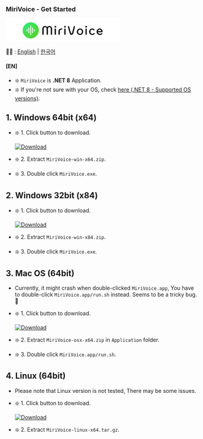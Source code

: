 ### MiriVoice - Get Started
[<img src="Misc\title.png" height="57"/>](README.md)

📜🧐 :
[English](get-started.md) | [한국어](readme/get-started-ko.md)
#### [EN]

- ❇️ `MiriVoice` is **.NET 8** Application. 
- ❇️ If you're not sure with your OS, check [here (.NET 8 - Supported OS versions)](https://github.com/dotnet/core/blob/main/release-notes/8.0/supported-os.md).

## 1. Windows 64bit (x64)
- ❇️ 1. Click button to download.

    [![Download](https://img.shields.io/badge/Download-Windows_64bit-blue?style=for-the-badge&logo=windows&logoSize=auto)](https://github.com/EX3exp/MiriVoice/releases/latest/download/MiriVoice-win-x64.zip)


- ❇️ 2. Extract `MiriVoice-win-x64.zip`.
- ❇️ 3. Double click `MiriVoice.exe`.

## 2. Windows 32bit (x84)
- ❇️ 1. Click button to download.

    [![Download](https://img.shields.io/badge/Download-Windows_32bit-blue?style=for-the-badge&logo=windows&logoSize=auto)](https://github.com/EX3exp/MiriVoice/releases/latest/download/MiriVoice-win-x84.zip) 


- ❇️ 2. Extract `MiriVoice-win-x84.zip`.
- ❇️ 3. Double click `MiriVoice.exe`.

## 3. Mac OS (64bit)
- Currently, it might crash when double-clicked `MiriVoice.app`, You have to double-click `MiriVoice.app/run.sh` instead. Seems to be a tricky bug. 🐛
- ❇️ 1. Click button to download.

    [![Download](https://img.shields.io/badge/Download-MacOS_64bit-black?style=for-the-badge&logo=windows&logoSize=auto)](https://github.com/EX3exp/MiriVoice/releases/latest/download/MiriVoice-osx-x64.zip)
- ❇️ 2. Extract `MiriVoice-osx-x64.zip` in `Application` folder.
- ❇️ 3. Double click `MiriVoice.app/run.sh`.

## 4. Linux (64bit)
- Please note that Linux version is not tested, There may be some issues.
- ❇️ 1. Click button to download.

    [![Download](https://img.shields.io/badge/Download-Linux_64bit-orange?style=for-the-badge&logo=windows&logoSize=auto)](https://github.com/EX3exp/MiriVoice/releases/latest/download/MiriVoice-linux-x64.tar.gz)

- ❇️ 2. Extract `MiriVoice-linux-x64.tar.gz`.